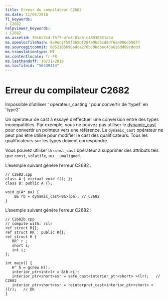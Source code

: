 ```yaml
---
title: Erreur du compilateur C2682
ms.date: 11/04/2016
f1_keywords:
- C2682
helpviewer_keywords:
- C2682
ms.assetid: 30c6a7c4-f5f7-4fe8-81a8-c48938521ab4
ms.openlocfilehash: 8a9ec2f59f362df284e9bd5cd8df6ae986d59d77
ms.sourcegitcommit: 6052185696adca270bc9bdbec45a626dd89cdcdd
ms.translationtype: MT
ms.contentlocale: fr-FR
ms.lasthandoff: 10/31/2018
ms.locfileid: "50439414"
---
```

# <a name="compiler-error-c2682"></a>Erreur du compilateur C2682

Impossible d’utiliser ' opérateur_casting ' pour convertir de 'type1' en 'type2'

Un opérateur de cast a essayé d’effectuer une conversion entre des types incompatibles. Par exemple, vous ne pouvez pas utiliser le [dynamic_cast](../../cpp/dynamic-cast-operator.md) pour convertir un pointeur vers une référence. Le `dynamic_cast` opérateur ne peut pas être utilisé pour modifier le cast des qualificateurs. Tous les qualificateurs sur les types doivent correspondre.

Vous pouvez utiliser la `const_cast` opérateur à supprimer des attributs tels que `const`, `volatile`, ou `__unaligned`.

L’exemple suivant génère l’erreur C2682 :

```
// C2682.cpp
class A { virtual void f(); };
class B: public A {};

void g(A* pa) {
    B& rb = dynamic_cast<B&>(pa); // C2682
}
```

L’exemple suivant génère l’erreur C2682 :

```
// C2682b.cpp
// compile with: /clr
ref struct R{};
ref struct RR : public R{};
ref struct H {
   RR^ r ;
   short s;
   int i;
};

int main() {
   H^ h = gcnew H();
   interior_ptr<int>lr = &(h->i);
   interior_ptr<short>ssr = safe_cast<interior_ptr<short> >(lr);   // C2682
   interior_ptr<short>ssr = reinterpret_cast<interior_ptr<short> >(lr);   // OK
}
```